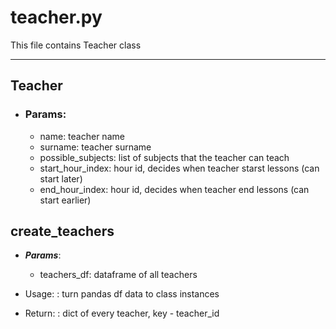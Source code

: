 # teacher.py
  
This file contains Teacher class

---

## Teacher
* ### Params:
    * name: teacher name
    * surname: teacher surname
    * possible_subjects: list of subjects that the teacher can teach
    * start_hour_index: hour id, decides when teacher starst lessons (can start later)
    * end_hour_index: hour id, decides when teacher end lessons (can start earlier)

## create_teachers
  * ***Params***:
      * teachers_df: dataframe of all teachers

  * Usage:
  : turn pandas df data to class instances  

  * Return:
  : dict of every teacher, key - teacher_id
